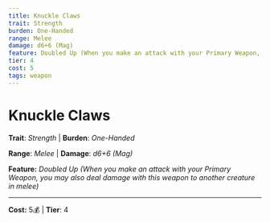 ```yaml
---
title: Knuckle Claws
trait: Strength
burden: One-Handed
range: Melee
damage: d6+6 (Mag)
feature: Doubled Up (When you make an attack with your Primary Weapon, you may also deal damage with this weapon to another creature in melee)
tier: 4
cost: 5
tags: weapon
---
```

# Knuckle Claws

**Trait**: _Strength_ | **Burden**: _One-Handed_

**Range**: _Melee_ | **Damage**: _d6+6 (Mag)_

**Feature:** _Doubled Up (When you make an attack with your Primary Weapon, you may also deal damage with this weapon to another creature in melee)_

___
**Cost:** 5💰 | **Tier**: 4
